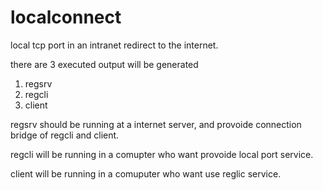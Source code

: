 # localconnect
local tcp port in an intranet redirect to the internet.

there are 3 executed output will be generated
1. regsrv
2. regcli
4. client

regsrv should be running at a internet server, and provoide connection bridge of regcli and client.

regcli will be running in a comupter who want provoide local port service. 

client will be running in a comuputer who want use reglic service.

